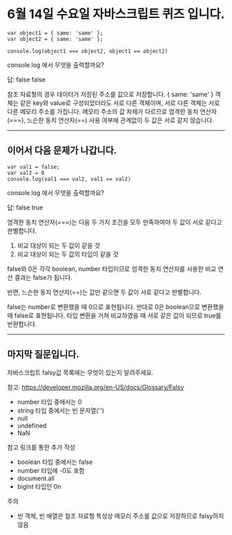 # 6월 14일 수요일 자바스크립트 퀴즈 입니다.

```
var object1 = { same: 'same' };
var object2 = { same: 'same' };

console.log(object1 === object2, object1 == object2) 
```
console.log 에서 무엇을 출력할까요?

답: false false

참조 자료형의 경우 데이터가 저장된 주소를 값으로 저장합니다. { same: 'same' } 객체는 같은 key와 value로 구성되었더라도 서로 다른 객체이며, 서로 다른 객체는 서로 다른 메모리 주소를 가집니다. 메모리 주소의 값 자체가 다르므로 엄격한 동치 연산자(===), 느슨한 동치 연산자(==) 사용 여부에 관계없이 두 값은 서로 같지 않습니다.

<hr>

## 이어서 다음 문제가 나갑니다.

```
var val1 = false;
var val2 = 0
console.log(val1 === val2, val1 == val2) 
```
console.log 에서 무엇을 출력할까요?

답: false true

엄격한 동치 연산자(===)는 다음 두 가지 조건을 모두 만족하여야 두 값이 서로 같다고 판별합니다.

1. 비교 대상이 되는 두 값이 같을 것
2. 비교 대상이 되는 두 값의 타입이 같을 것

false와 0은 각각 boolean, number 타입이므로 엄격한 동치 연산자를 사용한 비교 연산 결과는 false가 됩니다.

반면, 느슨한 동치 연산자(==)는 값만 같으면 두 값이 서로 같다고 판별합니다.

false는 number로 변환했을 때 0으로 표현됩니다. 반대로 0은 boolean으로 변환했을 때 false로 표현됩니다. 타입 변환을 거쳐 비교하였을 때 서로 같은 값이 되므로 true를 반환합니다.


<hr>

## 마지막 질문입니다.

자바스크립트 falsy값 목록에는 무엇이 있는지 알려주세요.

참고: https://developer.mozilla.org/en-US/docs/Glossary/Falsy

- number 타입 중에서는 0
- string 타입 중에서는 빈 문자열('')
- null
- undefined
- NaN

참고 링크를 통한 추가 작성
- boolean 타입 중에서는 false
- number 타입에 -0도 포함
- document.all
- bigInt 타입인 0n

주의
- 빈 객체, 빈 배열은 참조 자료형 특성상 메모리 주소를 값으로 저장하므로 falsy하지 않음

